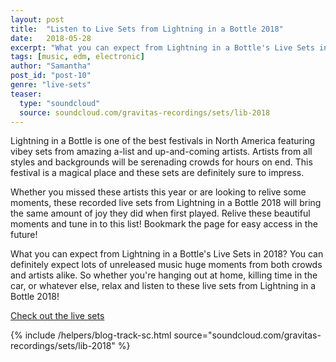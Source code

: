 ```yaml
---
layout: post
title:  "Listen to Live Sets from Lightning in a Bottle 2018"
date:   2018-05-28
excerpt: "What you can expect from Lightning in a Bottle's Live Sets in 2018? You can definitely expect lots of unreleased music huge moments from both crowds and artists alike."
tags: [music, edm, electronic]
author: "Samantha"
post_id: "post-10"
genre: "live-sets"
teaser:
  type: "soundcloud"
  source: soundcloud.com/gravitas-recordings/sets/lib-2018
---
```

Lightning in a Bottle is one of the best festivals in North America featuring vibey sets from amazing a-list and up-and-coming artists. Artists from all styles and backgrounds will be serenading crowds for hours on end. This festival is a magical place and these sets are definitely sure to impress.

Whether you missed these artists this year or are looking to relive some moments, these recorded live sets from Lightning in a Bottle 2018 will bring the same amount of joy they did when first played. Relive these beautiful moments and tune in to this list! Bookmark the page for easy access in the future!

What you can expect from Lightning in a Bottle's Live Sets in 2018?
You can definitely expect lots of unreleased music huge moments from both crowds and artists alike. So whether you're hanging out at home, killing time in the car, or whatever else, relax and listen to these live sets from Lightning in a Bottle 2018!

[Check out the live sets](https://www.1001tracklists.com/source/gp7yrv/lightning-in-a-bottle-festival/index.html)

{% include /helpers/blog-track-sc.html source="soundcloud.com/gravitas-recordings/sets/lib-2018" %}
